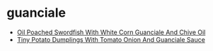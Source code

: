 # guanciale

 * [Oil Poached Swordfish With White Corn Guanciale And Chive Oil](index/o/oil-poached-swordfish-with-white-corn-guanciale-and-chive-oil-360711.json)
 * [Tiny Potato Dumplings With Tomato Onion And Guanciale Sauce](index/t/tiny-potato-dumplings-with-tomato-onion-and-guanciale-sauce-107797.json)
